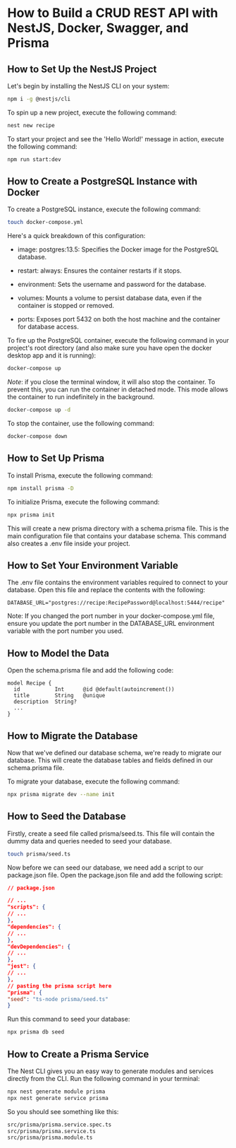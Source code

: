 # How to Build a CRUD REST API with NestJS, Docker, Swagger, and Prisma

## How to Set Up the NestJS Project

Let's begin by installing the NestJS CLI on your system:
    
```bash
npm i -g @nestjs/cli
```

To spin up a new project, execute the following command:

```bash
nest new recipe
```

To start your project and see the 'Hello World!' message in action, execute the following command:

```bash
npm run start:dev
```

## How to Create a PostgreSQL Instance with Docker

To create a PostgreSQL instance, execute the following command:

```bash
touch docker-compose.yml
```

Here's a quick breakdown of this configuration:

- image: postgres:13.5: Specifies the Docker image for the PostgreSQL database.

- restart: always: Ensures the container restarts if it stops.

- environment: Sets the username and password for the database.

- volumes: Mounts a volume to persist database data, even if the container is stopped or removed.

- ports: Exposes port 5432 on both the host machine and the container for database access.

To fire up the PostgreSQL container, execute the following command in your project's root directory (and also make sure you have open the docker desktop app and it is running):
    
```bash
docker-compose up
```

_Note_: if you close the terminal window, it will also stop the container. To prevent this, you can run the container in detached mode. This mode allows the container to run indefinitely in the background.
    
```bash
docker-compose up -d
```

To stop the container, use the following command:

```bash
docker-compose down
```

## How to Set Up Prisma

To install Prisma, execute the following command:

```bash
npm install prisma -D
```

To initialize Prisma, execute the following command:

```bash
npx prisma init
```

This will create a new prisma directory with a schema.prisma file. This is the main configuration file that contains your database schema. This command also creates a .env file inside your project.

## How to Set Your Environment Variable

The .env file contains the environment variables required to connect to your database. Open this file and replace the contents with the following:

```.env
DATABASE_URL="postgres://recipe:RecipePassword@localhost:5444/recipe"
```

Note: If you changed the port number in your docker-compose.yml file, ensure you update the port number in the DATABASE_URL environment variable with the port number you used.

## How to Model the Data

Open the schema.prisma file and add the following code:

```prisma
model Recipe {
  id           Int      @id @default(autoincrement())
  title        String   @unique
  description  String?
  ...
}
```

## How to Migrate the Database

Now that we've defined our database schema, we're ready to migrate our database. This will create the database tables and fields defined in our schema.prisma file.

To migrate your database, execute the following command:

```bash
npx prisma migrate dev --name init
```

## How to Seed the Database

Firstly, create a seed file called prisma/seed.ts. This file will contain the dummy data and queries needed to seed your database.

```bash
touch prisma/seed.ts
```

Now before we can seed our database, we need add a script to our package.json file. Open the package.json file and add the following script:

```json
// package.json

// ...
"scripts": {
// ...
},
"dependencies": {
// ...
},
"devDependencies": {
// ...
},
"jest": {
// ...
},
// pasting the prisma script here
"prisma": {
"seed": "ts-node prisma/seed.ts"
}
```

Run this command to seed your database:

```bash
npx prisma db seed
```

## How to Create a Prisma Service
The Nest CLI gives you an easy way to generate modules and services directly from the CLI. Run the following command in your terminal:

```bash
npx nest generate module prisma
npx nest generate service prisma
```

So you should see something like this:

```bash
src/prisma/prisma.service.spec.ts
src/prisma/prisma.service.ts
src/prisma/prisma.module.ts
```

